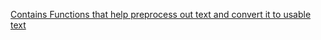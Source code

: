 [Contains Functions that help preprocess out text and convert it to usable text](https://github.com/alvynabranches/Machine_Learning_With_Job_Data/blob/master/webscrapping/cleansing.py)
